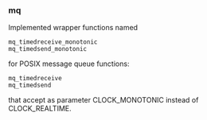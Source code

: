 ### mq 

Implemented wrapper functions named
```
mq_timedreceive_monotonic
mq_timedsend_monotonic
```
for POSIX message queue functions:
```
mq_timedreceive
mq_timedsend
```
that accept as parameter CLOCK_MONOTONIC instead of CLOCK_REALTIME.

